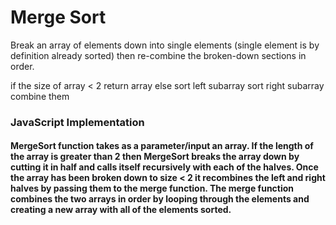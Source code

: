 # Merge Sort

Break an array of elements down into single elements (single element is by definition already sorted) then re-combine the broken-down sections in order. 

if the size of array < 2
        return array 
    else
    sort left subarray
    sort right subarray
    combine them

### JavaScript Implementation
#### MergeSort function takes as a parameter/input an array. If the length of the array is greater than 2 then MergeSort breaks the array down by cutting it in half and calls itself recursively with each of the halves. Once the array has been broken down to size < 2 it recombines the left and right halves by passing them to the merge function. The merge function combines the two arrays in order by looping through the elements and creating a new array with all of the elements sorted. 